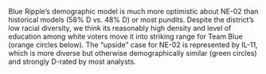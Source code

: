 Blue Ripple’s demographic model is much more optimistic about NE-02
than historical models (58% D vs. 48% D) or most pundits.
Despite the district’s low racial diversity, we think its reasonably
high density and level of education among white voters move it
into striking range for Team Blue (orange circles below).
The “upside” case for NE-02 is represented by IL-11, which
is more diverse but otherwise demographically similar
(green circles) and strongly D-rated by most analysts.

